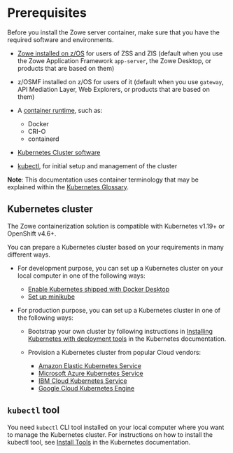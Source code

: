 # Prerequisites

Before you install the Zowe server container, make sure that you have the required software and environments.

* [Zowe installed on z/OS](install-zos.md) for users of ZSS and ZIS (default when you use the Zowe Application Framework `app-server`, the Zowe Desktop, or products that are based on them)

* z/OSMF installed on z/OS for users of it (default when you use `gateway`, API Mediation Layer, Web Explorers, or products that are based on them)

* A [container runtime](https://kubernetes.io/docs/setup/production-environment/container-runtimes/), such as:
  * Docker
  * CRI-O
  * containerd

* [Kubernetes Cluster software](#kubernetes-cluster)

* [kubectl](#kubectl-tool), for initial setup and management of the cluster

**Note**: This documentation uses container terminology that may be explained within the [Kubernetes Glossary](https://kubernetes.io/docs/reference/glossary/?fundamental=true).

## Kubernetes cluster

The Zowe containerization solution is compatible with Kubernetes v1.19+ or OpenShift v4.6+.

You can prepare a Kubernetes cluster based on your requirements in many different ways.

* For development purpose, you can set up a Kubernetes cluster on your local computer in one of the following ways:

  * [Enable Kubernetes shipped with Docker Desktop](https://docs.docker.com/desktop/kubernetes/)
  * [Set up minikube](https://minikube.sigs.k8s.io/docs/start/)

* For production purpose, you can set up a Kubernetes cluster in one of the following ways:

  * Bootstrap your own cluster by following instructions in [Installing Kubernetes with deployment tools](https://kubernetes.io/docs/setup/production-environment/tools/) in the Kubernetes documentation.

  * Provision a Kubernetes cluster from popular Cloud vendors:
    * [Amazon Elastic Kubernetes Service](https://aws.amazon.com/eks/)
    * [Microsoft Azure Kubernetes Service](https://docs.microsoft.com/en-us/azure/aks/intro-kubernetes)
    * [IBM Cloud Kubernetes Service](https://www.ibm.com/ca-en/cloud/kubernetes-service)
    * [Google Cloud Kubernetes Engine](https://cloud.google.com/kubernetes-engine)

## `kubectl` tool

You need `kubectl` CLI tool installed on your local computer where you want to manage the Kubernetes cluster. For instructions on how to install the kubectl tool, see [Install Tools](https://kubernetes.io/docs/tasks/tools/) in the Kubernetes documentation.
